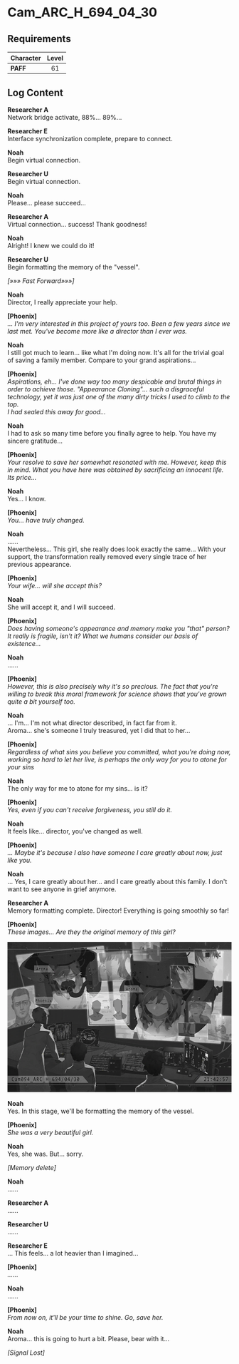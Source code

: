 # Cam_ARC_H_694_04_30
## Requirements
|Character|Level|
|---------|:---:|
|**PAFF** | 61  |

## Log Content
**Researcher A**<br>
Network bridge activate, 88%... 89%...

**Researcher E**<br>
Interface synchronization complete, prepare to connect.

**Noah**<br>
Begin virtual connection.

**Researcher U**<br>
Begin virtual connection.

**Noah**<br>
Please... please succeed...

**Researcher A**<br>
Virtual connection... success! Thank goodness!

**Noah**<br>
Alright! I knew we could do it!

**Researcher U**<br>
Begin formatting the memory of the "vessel".

*[»»» Fast Forward»»»]*

**Noah**<br>
Director, I really appreciate your help.

**[Phoenix]**<br>
*... I'm very interested in this project of yours too. Been a few years since we last met. You've become more like a director than I ever was.*

**Noah**<br>
I still got much to learn... like what I'm doing now. It's all for the trivial goal of saving a family member. Compare to your grand aspirations...

**[Phoenix]**<br>
*Aspirations, eh... I've done way too many despicable and brutal things in order to achieve those. "Appearance Cloning"... such a disgraceful technology, yet it was just one of the many dirty tricks I used to climb to the top.<br>
I had sealed this away for good...*

**Noah**<br>
I had to ask so many time before you finally agree to help. You have my sincere gratitude...

**[Phoenix]**<br>
*Your resolve to save her somewhat resonated with me. However, keep this in mind. What you have here was obtained by sacrificing an innocent life. Its price...*

**Noah**<br>
Yes... I know.

**[Phoenix]**<br>
*You... have truly changed.*

**Noah**<br>
......<br>
Nevertheless... This girl, she really does look exactly the same... With your support, the transformation really removed every single trace of her previous appearance.

**[Phoenix]**<br>
*Your wife... will she accept this?*

**Noah**<br>
She will accept it, and I will succeed.

**[Phoenix]**<br>
*Does having someone's appearance and memory make you "that" person?<br>
It really is fragile, isn't it? What we humans consider our basis of existence...*

**Noah**<br>
......

**[Phoenix]**<br>
*However, this is also precisely why it's so precious. The fact that you're willing to break this moral framework for science shows that you've grown quite a bit yourself too.*

**Noah**<br>
... I'm... I'm not what director described, in fact far from it.<br>
Aroma... she's someone I truly treasured, yet I did that to her...

**[Phoenix]**<br>
*Regardless of what sins you believe you committed, what you're doing now, working so hard to let her live, is perhaps the only way for you to atone for your sins*

**Noah**<br>
The only way for me to atone for my sins... is it?

**[Phoenix]**<br>
*Yes, even if you can't receive forgiveness, you still do it.*

**Noah**<br>
It feels like... director, you've changed as well.

**[Phoenix]**<br>
*... Maybe it's because I also have someone I care greatly about now, just like you.*

**Noah**<br>
... Yes, I care greatly about her... and I care greatly about this family. I don't want to see anyone in grief anymore.

**Researcher A**<br>
Memory formatting complete. Director! Everything is going smoothly so far!

**[Phoenix]**<br>
*These images... Are they the original memory of this girl?*

![pos3301.png](./attachments/pos3301.png)

**Noah**<br>
Yes. In this stage, we'll be formatting the memory of the vessel.

**[Phoenix]**<br>
*She was a very beautiful girl.*

**Noah**<br>
Yes, she was. But... sorry.

*\[Memory delete\]*

**Noah**<br>
......

**Researcher A**<br>
......

**Researcher U**<br>
......

**Researcher E**<br>
... This feels... a lot heavier than I imagined...

**[Phoenix]**<br>
*......*

**Noah**<br>
......

**[Phoenix]**<br>
*From now on, it'll be your time to shine. Go, save her.*

**Noah**<br>
Aroma... this is going to hurt a bit. Please, bear with it...

*[Signal Lost]*
